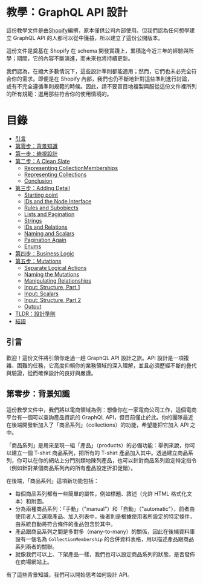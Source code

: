 # 教學：GraphQL API 設計

這份教學文件是由[Shopify](https://www.shopify.ca/)編撰，原本僅供公司內部使用。但我們認為任何想學建立 GraphQL API 的人都可以從中獲益，所以建立了這份公開版本。

這份文件是奠基在 Shopify 在 schema 開發實踐上，累積迄今近三年的經驗與所學；期間，它的內容不斷演進，而未來也將持續更新。

我們認為，在絕大多數情況下，這些設計準則都能適用；然而，它們也未必完全符合你的需求。即便是在 Shopify 內部，我們也仍不斷地針對這些準則進行討論，或有不完全遵循準則規範的時候。因此，請不要盲目地複製與服從這份文件裡所列的所有規範：選用那些符合你的使用情境的。

目錄
=================
* [引言](#引言)
* [第零步：背景知識](#第零步：背景知識)
* [第一步：俯視設計](#第一步：俯視設計)
* [第二步：A Clean Slate](#step-two-a-clean-slate)
  * [Representing CollectionMemberships](#representing-collectionmemberships)
  * [Representing Collections](#representing-collections)
  * [Conclusion](#conclusion)
* [第三步：Adding Detail](#step-three-adding-detail)
  * [Starting point](#starting-point)
  * [IDs and the Node Interface](#ids-and-the-node-interface)
  * [Rules and Subobjects](#rules-and-subobjects)
  * [Lists and Pagination](#lists-and-pagination)
  * [Strings](#strings)
  * [IDs and Relations](#ids-and-relations)
  * [Naming and Scalars](#naming-and-scalars)
  * [Pagination Again](#pagination-again)
  * [Enums](#enums)
* [第四步：Business Logic](#step-four-business-logic)
* [第五步：Mutations](#step-five-mutations)
  * [Separate Logical Actions](#separate-logical-actions)
  * [Naming the Mutations](#naming-the-mutations)
  * [Manipulating Relationships](#manipulating-relationships)
  * [Input: Structure, Part 1](#input-structure-part-1)
  * [Input: Scalars](#input-scalars)
  * [Input: Structure, Part 2](#input-structure-part-2)
  * [Output](#output)
* [TLDR：設計準則](#tldr-the-rules)
* [結語](#結語)

## 引言

歡迎！這份文件將引領你走過一趟 GraphQL API 設計之旅。API 設計是一項複雜、困難的任務，它高度仰賴你的業務領域的深入理解，並且必須歷經不斷的疊代與驗證，從而確保設計的良好與嚴謹。

## 第零步：背景知識

這份教學文件中，我們將以電商領域為例：想像你在一家電商公司工作，這個電商平台有一個可以查詢產品資訊的 GraphQL API，但目前僅止於此。你的團隊最近在後端開發新加入了「商品系列」（collections）的功能，希望能把它加入 API 之中。

「商品系列」是用來呈現一組「產品」（products）的必備功能：舉例來說，你可以建立一個 T-shirt 商品系列，把所有的 T-shirt 產品加入其中。透過建立商品系列，你可以在你的網站上分門別類地陳列產品，也可以針對商品系列設定特定指令（例如針對某個商品系列內的所有產品設定折扣促銷）。

在後端，「商品系列」這項新功能包括：

* 每個商品系列都有一些簡單的屬性，例如標題、敘述（允許 HTML 格式化文本）和附圖。
* 分為兩種商品系列：「手動」（"manual"）和「自動」（"automatic"），前者由使用者人工選取產品、加入列表中，後者則是根據使用者所設定的特定條件，由系統自動將符合條件的產品包含於其中。
* 產品跟商品系列之間是多對多（many-to-many）的關係，因此在後端資料庫設有一個名為 `CollectionMembership` 的合併資料表格，用以描述產品跟商品系列兩者的關聯。
* 就像我們可以上、下架產品一樣，我們也可以設定商品系列的狀態，是否發佈在商場網站上。

有了這些背景知識，我們可以開始思考如何設計 API。
